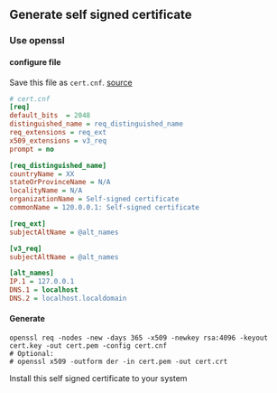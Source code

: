 ## Generate self signed certificate

### Use openssl

#### configure file

Save this file as `cert.cnf`. [source](https://medium.com/@antelle/how-to-generate-a-self-signed-ssl-certificate-for-an-ip-address-f0dd8dddf754)

```ini
# cert.cnf
[req]
default_bits  = 2048
distinguished_name = req_distinguished_name
req_extensions = req_ext
x509_extensions = v3_req
prompt = no

[req_distinguished_name]
countryName = XX
stateOrProvinceName = N/A
localityName = N/A
organizationName = Self-signed certificate
commonName = 120.0.0.1: Self-signed certificate

[req_ext]
subjectAltName = @alt_names

[v3_req]
subjectAltName = @alt_names

[alt_names]
IP.1 = 127.0.0.1
DNS.1 = localhost
DNS.2 = localhost.localdomain
```

#### Generate

```shell script
openssl req -nodes -new -days 365 -x509 -newkey rsa:4096 -keyout cert.key -out cert.pem -config cert.cnf
# Optional:
# openssl x509 -outform der -in cert.pem -out cert.crt
```

Install this self signed certificate to your system